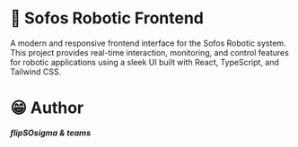 # 🤖 Sofos Robotic Frontend

A modern and responsive frontend interface for the Sofos Robotic system. This project provides real-time interaction, monitoring, and control features for robotic applications using a sleek UI built with React, TypeScript, and Tailwind CSS.







# 😁 Author


***flipSOsigma & teams***
